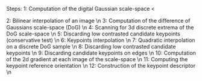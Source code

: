 Steps:
 1: Computation of the digital Gaussian scale-space <
 
 
 2: Bilinear interpolation of an image \n
 3: Computation of the diﬀerence of Gaussians scale-space (DoG) \n
 4: Scanning for 3d discrete extrema of the DoG scale-space \n
 5: Discarding low contrasted candidate keypoints (conservative test) \n 
 6: Keypoints interpolation \n
 7: Quadratic interpolation on a discrete DoG sample \n
 8: Discarding low contrasted candidate keypoints \n
 9: Discarding candidate keypoints on edges \n
 10: Computation of the 2d gradient at each image of the scale-space \n 
 11: Computing the keypoint reference orientation \n
 12: Construction of the keypoint descriptor \n
